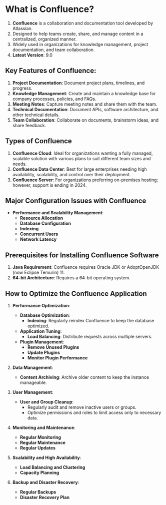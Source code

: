 # What is Confluence?

1. **Confluence** is a collaboration and documentation tool developed by Atlassian.
2. Designed to help teams create, share, and manage content in a centralized, organized manner.
3. Widely used in organizations for knowledge management, project documentation, and team collaboration.
4. **Latest Version**: 9.0

## Key Features of Confluence:
1. **Project Documentation**: Document project plans, timelines, and progress.
2. **Knowledge Management**: Create and maintain a knowledge base for company processes, policies, and FAQs.
3. **Meeting Notes**: Capture meeting notes and share them with the team.
4. **Technical Documentation**: Document APIs, software architecture, and other technical details.
5. **Team Collaboration**: Collaborate on documents, brainstorm ideas, and share feedback.

## Types of Confluence
1. **Confluence Cloud**: Ideal for organizations wanting a fully managed, scalable solution with various plans to suit different team sizes and needs.
2. **Confluence Data Center**: Best for large enterprises needing high availability, scalability, and control over their deployment.
3. **Confluence Server**: For organizations preferring on-premises hosting; however, support is ending in 2024.

## Major Configuration Issues with Confluence
- **Performance and Scalability Management**:
  - **Resource Allocation**
  - **Database Configuration**
  - **Indexing**
  - **Concurrent Users**
  - **Network Latency**

## Prerequisites for Installing Confluence Software
1. **Java Requirement**: Confluence requires Oracle JDK or AdoptOpenJDK (now Eclipse Temurin) 11.
2. **64-bit Architecture**: Requires a 64-bit operating system.

## How to Optimize the Confluence Application

1. **Performance Optimization**:
   - **Database Optimization**:
     - **Indexing**: Regularly reindex Confluence to keep the database optimized.
   - **Application Tuning**:
     - **Load Balancing**: Distribute requests across multiple servers.
   - **Plugin Management**:
     - **Remove Unused Plugins**
     - **Update Plugins**
     - **Monitor Plugin Performance**

2. **Data Management**:
   - **Content Archiving**: Archive older content to keep the instance manageable.

3. **User Management**:
   - **User and Group Cleanup**:
     - Regularly audit and remove inactive users or groups.
     - Optimize permissions and roles to limit access only to necessary data.

4. **Monitoring and Maintenance**:
   - **Regular Monitoring**
   - **Regular Maintenance**
   - **Regular Updates**

5. **Scalability and High Availability**:
   - **Load Balancing and Clustering**
   - **Capacity Planning**

6. **Backup and Disaster Recovery**:
   - **Regular Backups**
   - **Disaster Recovery Plan**